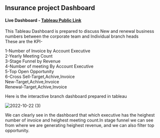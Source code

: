 ## Insurance project Dashboard
 
#### Live Dashboard - [Tableau Public Link](https://public.tableau.com/app/profile/pratibha.verma/viz/InsuranceProject_16573689825720/Dashboard1)    

This Tableau Dashboard is prepared to discuss New and renewal business numbers between the corporate team and Individual branch heads     
These are the KPI-  

1-Number of Invoice by Account Executive    
2-Yearly Meeting Count  
3-Stage Funnel by Revenue   
4-Number of meeting By Account Executive    
5-Top Open Opportunity    
6-Cross Sell-Target,Achive,Invoice  
       New-Target,Achive,Invoice   
       Renewal-Target,Achive,Invoice   
       
       
Here is the interactive branch dashboard prepared in tableau      
        
![2022-10-22 (3)](https://user-images.githubusercontent.com/108516869/199050959-942ab1e8-8830-4360-80d4-7b105849be3e.png)

We can clearly see in the dashboard that which executive has the heighest number of invoice and heighest meeting count.In stage funnel we can see from where we are generating heighest revenue, and we can also filter top opportunity. 
